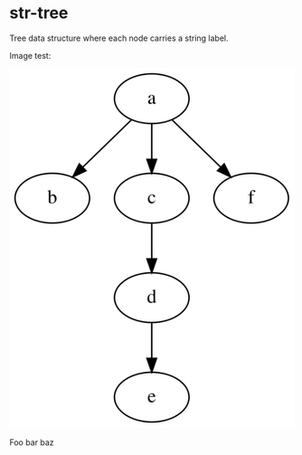 # str-tree

Tree data structure where each node carries a string label.

Image test:

![Example Tree](docs/example_tree.svg)

Foo bar baz